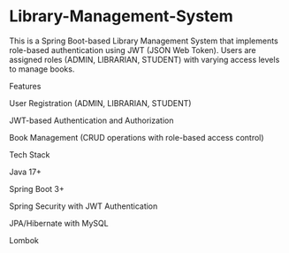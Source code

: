 # Library-Management-System

This is a Spring Boot-based Library Management System that implements role-based authentication using JWT (JSON Web Token). Users are assigned roles (ADMIN, LIBRARIAN, STUDENT) with varying access levels to manage books.

Features

User Registration (ADMIN, LIBRARIAN, STUDENT)

JWT-based Authentication and Authorization

Book Management (CRUD operations with role-based access control)

Tech Stack

Java 17+

Spring Boot 3+

Spring Security with JWT Authentication

JPA/Hibernate with MySQL

Lombok
